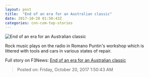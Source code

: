 ```yaml
---
layout: post
title:  "End of an era for an Australian classic"
date: 2017-10-20 01:50:43Z
categories: cnn-com-top-stories
---
```


![End of an era for an Australian classic](http://cdn.cnn.com/cnnnext/dam/assets/171017190532-06-australia-holden-cars-restricted-super-tease.jpg)

Rock music plays on the radio in Romano Puntin's workshop which is littered with tools and cars in various states of repair.


Full story on F3News: [End of an era for an Australian classic](http://www.f3nws.com/n/2nmfX)

> Posted on: Friday, October 20, 2017 1:50:43 AM
